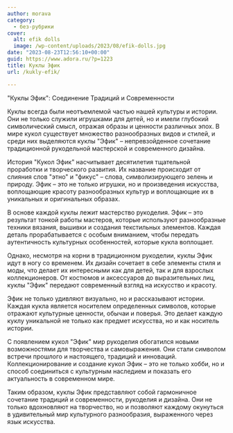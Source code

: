```yaml
---
author: morava
category:
  - без-рубрики
cover:
  alt: efik dolls
  image: /wp-content/uploads/2023/08/efik-dolls.jpg
date: "2023-08-23T12:56:10+00:00"
guid: https://www.adora.ru/?p=1223
title: Куклы Эфик
url: /kukly-efik/

---
```

"Куклы Эфик": Соединение Традиций и Современности

Куклы всегда были неотъемлемой частью нашей культуры и истории. Они не только служили игрушками для детей, но и имели глубокий символический смысл, отражая образы и ценности различных эпох. В мире кукол существует множество разнообразных видов и стилей, и среди них выделяются куклы "Эфик" – непревзойденное сочетание традиционной рукодельной мастерской и современного дизайна.

История "Кукол Эфик" насчитывает десятилетия тщательной проработки и творческого развития. Их название происходит от слияния слов "этно" и "фикус" – слова, символизирующего зелень и природу. Эфик – это не только игрушки, но и произведения искусства, воплощающие красоту разнообразных культур и воплощающие их в уникальных и оригинальных образах.

В основе каждой куклы лежит мастерство рукоделия. Эфик – это результат тонкой работы мастеров, которые используют разнообразные техники вязания, вышивки и создания текстильных элементов. Каждая деталь прорабатывается с особым вниманием, чтобы передать аутентичность культурных особенностей, которые кукла воплощает.

Однако, несмотря на корни в традиционном рукоделии, куклы Эфик идут в ногу со временем. Их дизайн сочетает в себе элементы стиля и моды, что делает их интересными как для детей, так и для взрослых коллекционеров. От костюмов и аксессуаров до выразительных лиц, куклы "Эфик" передают современный взгляд на искусство и красоту.

Эфик не только удивляют визуально, но и рассказывают истории. Каждая кукла является носителем определенных символов, которые отражают культурные ценности, обычаи и поверья. Это делает каждую куклу уникальной не только как предмет искусства, но и как носитель истории.

С появлением кукол "Эфик" мир рукоделия обогатился новыми возможностями для творчества и самовыражения. Они стали символом встречи прошлого и настоящего, традиций и инноваций. Коллекционирование и создание кукол Эфик – это не только хобби, но и способ соединиться с культурным наследием и показать его актуальность в современном мире.

Таким образом, куклы Эфик представляют собой гармоничное сочетание традиций и современности, рукоделия и дизайна. Они не только вдохновляют на творчество, но и позволяют каждому окунуться в удивительный мир культурного разнообразия, выраженного через язык искусства.
